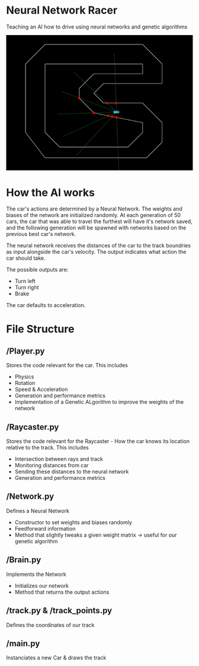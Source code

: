 # Neural Network Racer
Teaching an AI how to drive using neural networks and genetic algorithms

![](./Gif.gif)

# How the AI works
The car's actions are determined by a Neural Network. The weights and biases of the network are initialized randomly. At each generation of 50 cars, the car that was able to travel the furthest will have it's network saved, and the following generation will be spawned with networks based on the previous best car's network.

The neural network receives the distances of the car to the track boundries as input alongside the car's velocity. The output indicates what action the car should take.

The possible outputs are:
- Turn left
- Turn right
- Brake

The car defaults to acceleration.

# File Structure

## /Player.py
Stores the code relevant for the car. 
This includes 
- Physics
- Rotation
- Speed & Acceleration
- Generation and performance metrics
- Implementation of a Genetic ALgorithm to improve the weights of the network


## /Raycaster.py
Stores the code relevant for the Raycaster - How the car knows its location relative to the track. 
This includes 
- Intersection between rays and track
- Monitoring distances from car
- Sending these distances to the neural network
- Generation and performance metrics


## /Network.py
Defines a Neural Network
- Constructor to set weights and biases randomly
- Feedforward information
- Method that slightly tweaks a given weight matrix -> useful for our genetic algorithm

## /Brain.py
Implements the Network
- Initializes our network
- Method that returns the output actions

## /track.py & /track_points.py
Defines the coordinates of our track

## /main.py
Instanciates a new Car & draws the track
